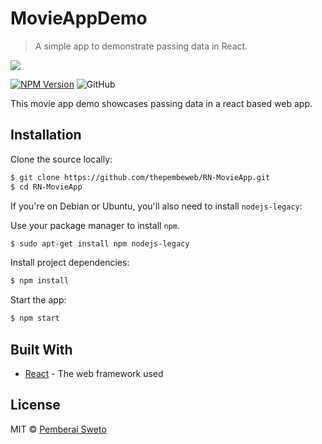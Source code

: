 # MovieAppDemo 
> A simple app to demonstrate passing data in React.

![](https://upload.wikimedia.org/wikipedia/commons/thumb/a/a7/React-icon.svg/256px-React-icon.svg.png)


[![NPM Version][npm-image]][npm-url] ![GitHub](https://img.shields.io/github/license/mashape/apistatus.svg)

This movie app demo showcases passing data in a react based web app. 

## Installation

Clone the source locally:

```sh
$ git clone https://github.com/thepembeweb/RN-MovieApp.git
$ cd RN-MovieApp
```
If you're on Debian or Ubuntu, you'll also need to install
`nodejs-legacy`:

Use your package manager to install `npm`.

```sh
$ sudo apt-get install npm nodejs-legacy
```

Install project dependencies:

```sh
$ npm install
```
Start the app:

```sh
$ npm start
```

## Built With

* [React](https://reactjs.org/) - The web framework used

## License

MIT  © [Pemberai Sweto](https://github.com/thepembeweb)

<!-- Markdown link & img dfn's -->
[npm-image]: https://img.shields.io/node/v/passport.svg
[npm-url]: https://npmjs.org/package/datadog-metrics
[license-image]: https://img.shields.io/github/license/mashape/apistatus.svg]
[wiki]: https://github.com/yourname/yourproject/wiki
